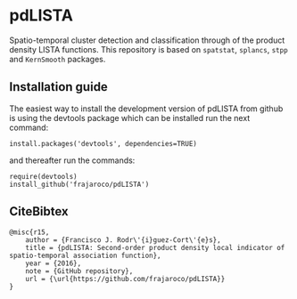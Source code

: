 # pdLISTA

Spatio-temporal cluster detection and classification through of the product density LISTA functions. This repository is based on `spatstat`, `splancs`, `stpp` and `KernSmooth` packages.

## Installation guide

The easiest way to install the development version of pdLISTA from github is using the devtools package which can be installed run the next command:
```
install.packages('devtools', dependencies=TRUE)
```
and thereafter run the commands:
```
require(devtools)
install_github('frajaroco/pdLISTA')
```
## CiteBibtex
```
@misc{r15,
	author = {Francisco J. Rodr\'{i}guez-Cort\'{e}s},
	title = {pdLISTA: Second-order product density local indicator of spatio-temporal association function},
	year = {2016},
	note = {GitHub repository},
	url = {\url{https://github.com/frajaroco/pdLISTA}}
}
